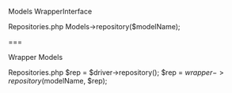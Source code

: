 Models
    WrapperInterface

Repositories.php
    Models->repository($modelName);
    
===

Wrapper
    Models
    
Repositories.php
    $rep = $driver->repository();
    $rep = $wrapper->repository($modelName, $rep);
